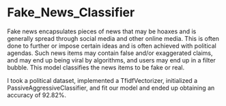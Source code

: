 # Fake_News_Classifier
Fake news encapsulates pieces of news that may be hoaxes and is generally spread through social media and other online media. This is often done to further or impose certain ideas and is often achieved with political agendas. Such news items may contain false and/or exaggerated claims, and may end up being viral by algorithms, and users may end up in a filter bubble. This model classifies the news items to be fake or real. 

I took a political dataset, implemented a TfidfVectorizer, initialized a PassiveAggressiveClassifier, and fit our model and ended up obtaining an accuracy of 92.82%.
